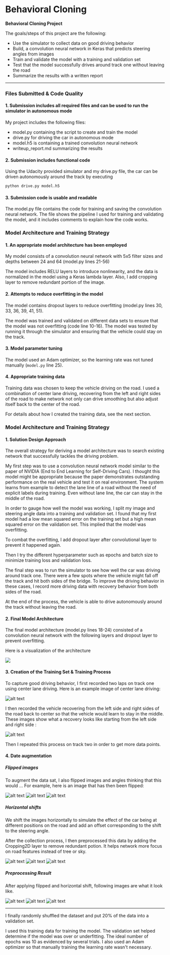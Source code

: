 # **Behavioral Cloning** 

**Behavioral Cloning Project**

The goals/steps of this project are the following:
* Use the simulator to collect data on good driving behavior
* Build, a convolution neural network in Keras that predicts steering angles from images
* Train and validate the model with a training and validation set
* Test that the model successfully drives around track one without leaving the road
* Summarize the results with a written report


[//]: # (Image References)

[image1]: ./img/recovery_behavior.png "Flipped Image"
[image2]: ./img/center.png "Center Driving"
[image3]: ./img/recovery_behavior.png "Recovery Image"
[image4]: ./img/flip_c.png "Fliped Image 1"
[image5]: ./img/flip_l.png "Fliped Image 2"
[image6]: ./img/flip_r.png "Fliped Image 3"
[image7]: ./img/tran_center.png "Translated Image 1"
[image8]: ./img/tran_left.png   "Translated Image 2"
[image9]: ./img/tran_right.png  "Translated Image 3"
[image10]: ./img/both_c.png "Result Image 1"
[image11]: ./img/both_l.png "Result Image 2"
[image12]: ./img/both_r.png "Result Image 3"

---
### Files Submitted & Code Quality

#### 1. Submission includes all required files and can be used to run the simulator in autonomous mode

My project includes the following files:
* model.py containing the script to create and train the model
* drive.py for driving the car in autonomous mode
* model.h5 is containing a trained convolution neural network 
* writeup_report.md summarizing the results

#### 2. Submission includes functional code
Using the Udacity provided simulator and my drive.py file, the car can be driven autonomously around the track by executing 
```sh
python drive.py model.h5
```

#### 3. Submission code is usable and readable

The model.py file contains the code for training and saving the convolution neural network. The file shows the pipeline I used for training and validating the model, and it includes comments to explain how the code works.

### Model Architecture and Training Strategy

#### 1. An appropriate model architecture has been employed

My model consists of a convolution neural network with 5x5 filter sizes and depths between 24 and 64 (model.py lines 21-56) 

The model includes RELU layers to introduce nonlinearity, and the data is normalized in the model using a Keras lambda layer. Also, I add cropping layer to remove redundant portion of the image.

#### 2. Attempts to reduce overfitting in the model

The model contains dropout layers to reduce overfitting (model.py lines 30, 33, 36, 39, 41, 51). 

The model was trained and validated on different data sets to ensure that the model was not overfitting (code line 10-16). The model was tested by running it through the simulator and ensuring that the vehicle could stay on the track.

#### 3. Model parameter tuning

The model used an Adam optimizer, so the learning rate was not tuned manually (`model.py` line 25).

#### 4. Appropriate training data

Training data was chosen to keep the vehicle driving on the road. I used a combination of center lane driving, recovering from the left and right sides of the road to make network not only can drive smoothing but also adjust itself back to the center of the road.

For details about how I created the training data, see the next section. 

### Model Architecture and Training Strategy

#### 1. Solution Design Approach

The overall strategy for deriving a model architecture was to search existing network that successfully tackles the driving problem.

My first step was to use a convolution neural network model similar to the paper of NVIDIA (End to End Learning for Self-Driving Cars). I thought this model might be appropriate because the paper demonstrates outstanding performance on the real vehicle and test it on real environment. The system learns from example to detect the lane line of a road without the need of explicit labels
during training. Even without lane line, the car can stay in the middle of the road.

In order to gauge how well the model was working, I split my image and steering angle data into a training and validation set. I found that my first model had a low mean squared error on the training set but a high mean squared error on the validation set. This implied that the model was overfitting. 

To combat the overfitting, I add dropout layer after convolutional layer to prevent it happened again.

Then I try the different hyperparameter such as epochs and batch size to minimize training loss and validation loss.

The final step was to run the simulator to see how well the car was driving around track one. There were a few spots where the vehicle might fall off the track and hit both sides of the bridge. To improve the driving behavior in these cases, I record more driving data with recovery behavior from both sides of the road. 

At the end of the process, the vehicle is able to drive autonomously around the track without leaving the road.

#### 2. Final Model Architecture

The final model architecture (model.py lines 18-24) consisted of a convolution neural network with the following layers and dropout layer to prevent overfitting.

Here is a visualization of the architecture

![](https://i.imgur.com/FfKado7.png)

#### 3. Creation of the Training Set & Training Process

To capture good driving behavior, I first recorded two laps on track one using center lane driving. Here is an example image of center lane driving:

![alt text][image2]

I then recorded the vehicle recovering from the left side and right sides of the road back to center so that the vehicle would learn to stay in the middle. These images show what a recovery looks like starting from the left side and right side :

![alt text][image3]

Then I repeated this process on track two in order to get more data points.

#### 4. Date augmentation

##### Flipped images

To augment the data sat, I also flipped images and angles thinking that this would ... For example, here is an image that has then been flipped:

![alt text][image4]
![alt text][image5]
![alt text][image6]

##### Horizontal shifts

We shift the images horizontally to simulate the effect of the car being at different positions on the road and add an offset corresponding to the shift to the steering angle. 

After the collection process, I then preprocessed this data by adding the Cropping2D layer to remove redundant potion. It helps network more focus on road features instead of tree or sky.

![alt text][image7]
![alt text][image8]
![alt text][image9]

##### Preprocessing Result

After applying filpped and horizontal shift, following images are what it look like.

![alt text][image10]
![alt text][image11]
![alt text][image12]

---

I finally randomly shuffled the dataset and put 20% of the data into a validation set. 

I used this training data for training the model. The validation set helped determine if the model was over or underfitting. The ideal number of epochs was 10 as evidenced by several trials. I also used an Adam optimizer so that manually training the learning rate wasn't necessary.
